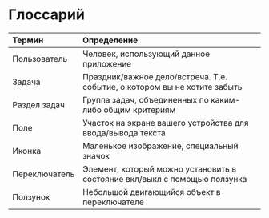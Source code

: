 # Глоссарий
| Термин | Определение |
|:--|:--|
| Пользователь	| Человек, использующий данное приложение |
| Задача	| Праздник/важное дело/встреча. Т.е. событие, о котором вы не хотите забыть|
| Раздел задач	| Группа задач, объединенных по каким-либо общим критериям|
| Поле	| Участок на экране вашего устройства для ввода/вывода текста|
| Иконка	| Маленькое изображение, специальный значок|
| Переключатель	| Элемент, который можно установить в состояние вкл/выкл с помощью ползунка |
| Ползунок	| Небольшой двигающийся объект в переключателе|
